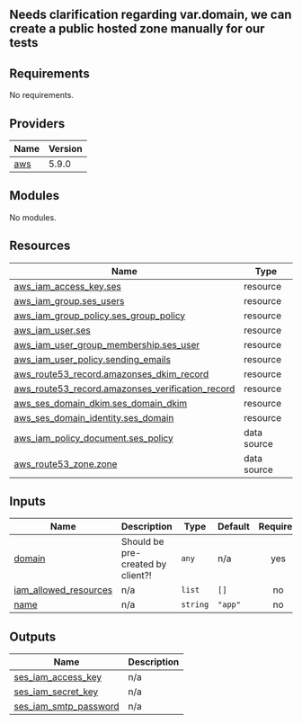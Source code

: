 ## Needs clarification regarding var.domain, we can create a public hosted zone manually for our tests
## Requirements

No requirements.

## Providers

| Name | Version |
|------|---------|
| <a name="provider_aws"></a> [aws](#provider\_aws) | 5.9.0 |

## Modules

No modules.

## Resources

| Name | Type |
|------|------|
| [aws_iam_access_key.ses](https://registry.terraform.io/providers/hashicorp/aws/latest/docs/resources/iam_access_key) | resource |
| [aws_iam_group.ses_users](https://registry.terraform.io/providers/hashicorp/aws/latest/docs/resources/iam_group) | resource |
| [aws_iam_group_policy.ses_group_policy](https://registry.terraform.io/providers/hashicorp/aws/latest/docs/resources/iam_group_policy) | resource |
| [aws_iam_user.ses](https://registry.terraform.io/providers/hashicorp/aws/latest/docs/resources/iam_user) | resource |
| [aws_iam_user_group_membership.ses_user](https://registry.terraform.io/providers/hashicorp/aws/latest/docs/resources/iam_user_group_membership) | resource |
| [aws_iam_user_policy.sending_emails](https://registry.terraform.io/providers/hashicorp/aws/latest/docs/resources/iam_user_policy) | resource |
| [aws_route53_record.amazonses_dkim_record](https://registry.terraform.io/providers/hashicorp/aws/latest/docs/resources/route53_record) | resource |
| [aws_route53_record.amazonses_verification_record](https://registry.terraform.io/providers/hashicorp/aws/latest/docs/resources/route53_record) | resource |
| [aws_ses_domain_dkim.ses_domain_dkim](https://registry.terraform.io/providers/hashicorp/aws/latest/docs/resources/ses_domain_dkim) | resource |
| [aws_ses_domain_identity.ses_domain](https://registry.terraform.io/providers/hashicorp/aws/latest/docs/resources/ses_domain_identity) | resource |
| [aws_iam_policy_document.ses_policy](https://registry.terraform.io/providers/hashicorp/aws/latest/docs/data-sources/iam_policy_document) | data source |
| [aws_route53_zone.zone](https://registry.terraform.io/providers/hashicorp/aws/latest/docs/data-sources/route53_zone) | data source |

## Inputs

| Name | Description | Type | Default | Required |
|------|-------------|------|---------|:--------:|
| <a name="input_domain"></a> [domain](#input\_domain) | Should be pre-created by client?! | `any` | n/a | yes |
| <a name="input_iam_allowed_resources"></a> [iam\_allowed\_resources](#input\_iam\_allowed\_resources) | n/a | `list` | `[]` | no |
| <a name="input_name"></a> [name](#input\_name) | n/a | `string` | `"app"` | no |

## Outputs

| Name | Description |
|------|-------------|
| <a name="output_ses_iam_access_key"></a> [ses\_iam\_access\_key](#output\_ses\_iam\_access\_key) | n/a |
| <a name="output_ses_iam_secret_key"></a> [ses\_iam\_secret\_key](#output\_ses\_iam\_secret\_key) | n/a |
| <a name="output_ses_iam_smtp_password"></a> [ses\_iam\_smtp\_password](#output\_ses\_iam\_smtp\_password) | n/a |
